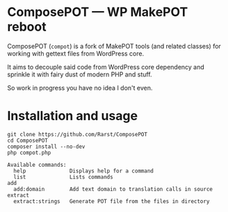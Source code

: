 # ComposePOT — WP MakePOT reboot

ComposePOT (`compot`) is a fork of MakePOT tools (and related classes) for working with gettext files from WordPress core.

It aims to decouple said code from WordPress core dependency and sprinkle it with fairy dust of modern PHP and stuff.

So work in progress you have no idea I don't even.

# Installation and usage

```
git clone https://github.com/Rarst/ComposePOT
cd ComposePOT
composer install --no-dev
php compot.php
```

```
Available commands:
  help              Displays help for a command
  list              Lists commands
add
  add:domain        Add text domain to translation calls in source
extract
  extract:strings   Generate POT file from the files in directory
```
